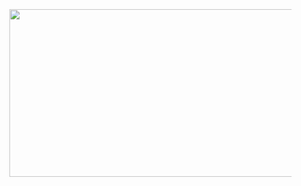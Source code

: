 <div align="center">
  <img height="300" width="600" src="https://ireumvmoybitxftsqlgh.supabase.co/storage/v1/object/sign/Cuts/Sou-miyazaki_jjk?token=eyJhbGciOiJIUzI1NiIsInR5cCI6IkpXVCJ9.eyJ1cmwiOiJDdXRzL1NvdS1taXlhemFraV9qamsiLCJpYXQiOjE3MDI5MDgxNDAsImV4cCI6MTcwNTUwMDE0MH0.nGLZJ_rZsRvZsqNRgys8iDi1EDwIj2cZYnB6E9MHZyY&t=2023-12-18T14%3A00%3A31.581Z"  />
</div>